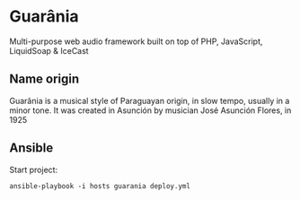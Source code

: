 # Guarânia
Multi-purpose web audio framework built on top of PHP, JavaScript, LiquidSoap &amp; IceCast

## Name origin
Guarânia is a musical style of Paraguayan origin, in slow tempo, usually in a minor tone. It was created in Asunción by musician José Asunción Flores, in 1925

## Ansible
Start project:

```
ansible-playbook -i hosts guarania deploy.yml
```